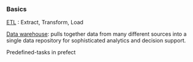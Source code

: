 ### Basics

[ETL](https://www.ibm.com/cloud/learn/etl) : Extract, Transform, Load

[Data warehouse](https://www.ibm.com/cloud/learn/data-warehouse):  pulls together data from many different sources into a single data repository for sophisticated
analytics and decision support.

Predefined-tasks in prefect
